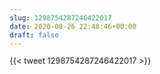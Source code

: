 ```yaml
---
slug: 1298754287246422017
date: 2020-08-26 22:48:46+00:00
draft: false
---
```


{{< tweet 1298754287246422017 >}}
